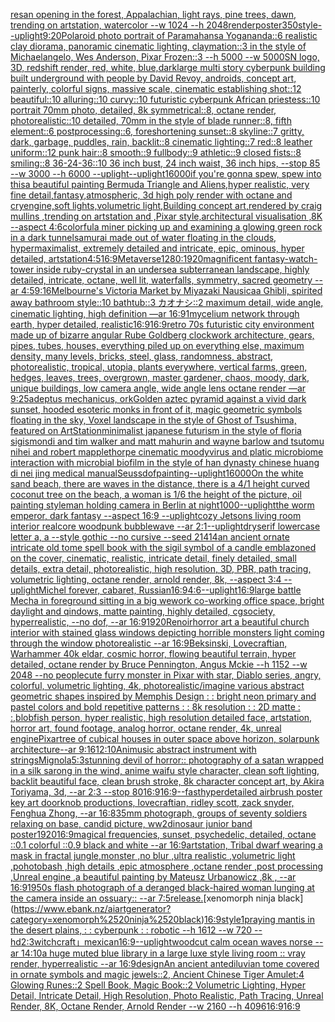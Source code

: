 [res](https://www.ebank.nz/aiartgenerator?category=res)[an opening in the forest, Appalachian, light rays, pine trees, dawn, trending on artstation, watercolor  --w 1024  --h 2048](https://www.ebank.nz/aiartgenerator?category=an%2520opening%2520in%2520the%2520forest%2C%2520Appalachian%2C%2520light%2520rays%2C%2520pine%2520trees%2C%2520dawn%2C%2520trending%2520on%2520artstation%2C%2520watercolor%2520%2520--w%25201024%2520%2520--h%25202048)[render](https://www.ebank.nz/aiartgenerator?category=render)[poster](https://www.ebank.nz/aiartgenerator?category=poster)[350](https://www.ebank.nz/aiartgenerator?category=350)[style](https://www.ebank.nz/aiartgenerator?category=style)[--uplight](https://www.ebank.nz/aiartgenerator?category=--uplight)[9:20](https://www.ebank.nz/aiartgenerator?category=9%3A20)[Polaroid photo portrait of Paramahansa Yogananda::6 realistic clay diorama, panoramic cinematic lighting, claymation::3 in the style of Michaelangelo, Wes Anderson, Pixar Frozen::3 --h 5000 --w 5000](https://www.ebank.nz/aiartgenerator?category=Polaroid%2520photo%2520portrait%2520of%2520Paramahansa%2520Yogananda%3A%3A6%2520realistic%2520clay%2520diorama%2C%2520panoramic%2520cinematic%2520lighting%2C%2520claymation%3A%3A3%2520in%2520the%2520style%2520of%2520Michaelangelo%2C%2520Wes%2520Anderson%2C%2520Pixar%2520Frozen%3A%3A3%2520--h%25205000%2520--w%25205000)[SN logo, 3D, redshift render, red, white, blue,](https://www.ebank.nz/aiartgenerator?category=SN%2520logo%2C%25203D%2C%2520redshift%2520render%2C%2520red%2C%2520white%2C%2520blue%2C)[dark](https://www.ebank.nz/aiartgenerator?category=dark)[large multi story cyberpunk building built underground with people by David Revoy, androids, concept art, painterly, colorful signs, massive scale, cinematic establishing shot::12 beautiful::10 alluring::10 curvy::10 futuristic cyberpunk African priestess::10 portrait 70mm photo, detailed, 8k symmetrical::8, octane render, photorealistic::10 detailed, 70mm in the style of blade runner::8, fifth element::6 postprocessing::6, foreshortening sunset::8 skyline::7 gritty, dark, garbage, puddles, rain, backlit::8 cinematic lighting::7 red::8 leather uniform::12 punk hair::8 smooth::9 fullbody::9 athletic::9 closed fists::8 smiling::8 36-24-36::10 36 inch bust, 24 inch waist, 36 inch hips, --stop 85 --w 3000 --h 6000 --uplight](https://www.ebank.nz/aiartgenerator?category=large%2520multi%2520story%2520cyberpunk%2520building%2520built%2520underground%2520with%2520people%2520by%2520David%2520Revoy%2C%2520androids%2C%2520concept%2520art%2C%2520painterly%2C%2520colorful%2520signs%2C%2520massive%2520scale%2C%2520cinematic%2520establishing%2520shot%3A%3A12%2520beautiful%3A%3A10%2520alluring%3A%3A10%2520curvy%3A%3A10%2520futuristic%2520cyberpunk%2520African%2520priestess%3A%3A10%2520portrait%252070mm%2520photo%2C%2520detailed%2C%25208k%2520symmetrical%3A%3A8%2C%2520octane%2520render%2C%2520photorealistic%3A%3A10%2520detailed%2C%252070mm%2520in%2520the%2520style%2520of%2520blade%2520runner%3A%3A8%2C%2520fifth%2520element%3A%3A6%2520postprocessing%3A%3A6%2C%2520foreshortening%2520sunset%3A%3A8%2520skyline%3A%3A7%2520gritty%2C%2520dark%2C%2520garbage%2C%2520puddles%2C%2520rain%2C%2520backlit%3A%3A8%2520cinematic%2520lighting%3A%3A7%2520red%3A%3A8%2520leather%2520uniform%3A%3A12%2520punk%2520hair%3A%3A8%2520smooth%3A%3A9%2520fullbody%3A%3A9%2520athletic%3A%3A9%2520closed%2520fists%3A%3A8%2520smiling%3A%3A8%252036-24-36%3A%3A10%252036%2520inch%2520bust%2C%252024%2520inch%2520waist%2C%252036%2520inch%2520hips%2C%2520--stop%252085%2520--w%25203000%2520--h%25206000%2520--uplight)[--uplight](https://www.ebank.nz/aiartgenerator?category=--uplight)[16000](https://www.ebank.nz/aiartgenerator?category=16000)[if you're gonna spew, spew into this](https://www.ebank.nz/aiartgenerator?category=if%2520you%27re%2520gonna%2520spew%2C%2520spew%2520into%2520this)[a beautiful painting Bermuda Triangle and Aliens,hyper realistic, very fine detail,fantasy,atmospheric, 3d high poly render with octane and cryengine,soft lights,volumetric light,Building concept art,rendered by craig mullins ,trending on artstation and ,Pixar style,architectural visualisation ,8K --aspect 4:6](https://www.ebank.nz/aiartgenerator?category=a%2520beautiful%2520painting%2520Bermuda%2520Triangle%2520and%2520Aliens%2Chyper%2520realistic%2C%2520very%2520fine%2520detail%2Cfantasy%2Catmospheric%2C%25203d%2520high%2520poly%2520render%2520with%2520octane%2520and%2520cryengine%2Csoft%2520lights%2Cvolumetric%2520light%2CBuilding%2520concept%2520art%2Crendered%2520by%2520craig%2520mullins%2520%2Ctrending%2520on%2520artstation%2520and%2520%2CPixar%2520style%2Carchitectural%2520visualisation%2520%2C8K%2520--aspect%25204%3A6)[colorful](https://www.ebank.nz/aiartgenerator?category=colorful)[a miner picking up and examining a glowing green rock in a dark tunnel](https://www.ebank.nz/aiartgenerator?category=a%2520miner%2520picking%2520up%2520and%2520examining%2520a%2520glowing%2520green%2520rock%2520in%2520a%2520dark%2520tunnel)[samurai made out of water floating in the clouds, hypermaximalist, extremely detailed and intricate, epic, ominous, hyper detailed, artstation](https://www.ebank.nz/aiartgenerator?category=samurai%2520made%2520out%2520of%2520water%2520floating%2520in%2520the%2520clouds%2C%2520hypermaximalist%2C%2520extremely%2520detailed%2520and%2520intricate%2C%2520epic%2C%2520ominous%2C%2520hyper%2520detailed%2C%2520artstation)[4:5](https://www.ebank.nz/aiartgenerator?category=4%3A5)[16:9](https://www.ebank.nz/aiartgenerator?category=16%3A9)[Metaverse](https://www.ebank.nz/aiartgenerator?category=Metaverse)[1280:1920](https://www.ebank.nz/aiartgenerator?category=1280%3A1920)[magnificent fantasy-watch-tower inside ruby-crystal in an undersea subterranean landscape, highly detailed, intricate, octane, well lit, waterfalls, symmetry, sacred geometry --ar 4:5](https://www.ebank.nz/aiartgenerator?category=magnificent%2520fantasy-watch-tower%2520inside%2520ruby-crystal%2520in%2520an%2520undersea%2520subterranean%2520landscape%2C%2520highly%2520detailed%2C%2520intricate%2C%2520octane%2C%2520well%2520lit%2C%2520waterfalls%2C%2520symmetry%2C%2520sacred%2520geometry%2520--ar%25204%3A5)[9:16](https://www.ebank.nz/aiartgenerator?category=9%3A16)[Melbourne's Victoria Market by Miyazaki Nausicaa Ghibli, spirited away bathroom style::10 bathtub::3 カオナシ::2 maximum detail, wide angle, cinematic lighting, high definition —ar 16:9](https://www.ebank.nz/aiartgenerator?category=Melbourne%27s%2520Victoria%2520Market%2520by%2520Miyazaki%2520Nausicaa%2520Ghibli%2C%2520spirited%2520away%2520bathroom%2520style%3A%3A10%2520bathtub%3A%3A3%2520%E3%82%AB%E3%82%AA%E3%83%8A%E3%82%B7%3A%3A2%2520maximum%2520detail%2C%2520wide%2520angle%2C%2520cinematic%2520lighting%2C%2520high%2520definition%2520%E2%80%94ar%252016%3A9)[1](https://www.ebank.nz/aiartgenerator?category=1)[mycelium network through earth, hyper detailed, realistic](https://www.ebank.nz/aiartgenerator?category=mycelium%2520network%2520through%2520earth%2C%2520hyper%2520detailed%2C%2520realistic)[16:9](https://www.ebank.nz/aiartgenerator?category=16%3A9)[16:9](https://www.ebank.nz/aiartgenerator?category=16%3A9)[retro 70s futuristic city environment made up of bizarre angular Rube Goldberg clockwork architecture, gears, pipes, tubes, houses, everything piled up on everything else, maximum density, many levels, bricks, steel, glass, randomness, abstract, photorealistic, tropical, utopia, plants everywhere, vertical farms, green, hedges, leaves, trees, overgrown, master gardener, chaos, moody, dark, unique buildings, low camera angle, wide angle lens octane render —ar 9:25](https://www.ebank.nz/aiartgenerator?category=retro%252070s%2520futuristic%2520city%2520environment%2520made%2520up%2520of%2520bizarre%2520angular%2520Rube%2520Goldberg%2520clockwork%2520architecture%2C%2520gears%2C%2520pipes%2C%2520tubes%2C%2520houses%2C%2520everything%2520piled%2520up%2520on%2520everything%2520else%2C%2520maximum%2520density%2C%2520many%2520levels%2C%2520bricks%2C%2520steel%2C%2520glass%2C%2520randomness%2C%2520abstract%2C%2520photorealistic%2C%2520tropical%2C%2520utopia%2C%2520plants%2520everywhere%2C%2520vertical%2520farms%2C%2520green%2C%2520hedges%2C%2520leaves%2C%2520trees%2C%2520overgrown%2C%2520master%2520gardener%2C%2520chaos%2C%2520moody%2C%2520dark%2C%2520unique%2520buildings%2C%2520low%2520camera%2520angle%2C%2520wide%2520angle%2520lens%2520octane%2520render%2520%E2%80%94ar%25209%3A25)[adeptus mechanicus, ork](https://www.ebank.nz/aiartgenerator?category=adeptus%2520mechanicus%2C%2520ork)[Golden aztec pyramid against a vivid dark sunset, hooded esoteric monks in front of it, magic geometric symbols floating in the sky, Voxel landscape in the style of Ghost of Tsushima, featured on ArtStation](https://www.ebank.nz/aiartgenerator?category=Golden%2520aztec%2520pyramid%2520against%2520a%2520vivid%2520dark%2520sunset%2C%2520hooded%2520esoteric%2520monks%2520in%2520front%2520of%2520it%2C%2520magic%2520geometric%2520symbols%2520floating%2520in%2520the%2520sky%2C%2520Voxel%2520landscape%2520in%2520the%2520style%2520of%2520Ghost%2520of%2520Tsushima%2C%2520featured%2520on%2520ArtStation)[minimalist japanese futurism  in the style of floria sigismondi and tim walker and matt mahurin and wayne barlow and tsutomu nihei and robert mapplethorpe cinematic moody](https://www.ebank.nz/aiartgenerator?category=minimalist%2520japanese%2520futurism%2520%2520in%2520the%2520style%2520of%2520floria%2520sigismondi%2520and%2520tim%2520walker%2520and%2520matt%2520mahurin%2520and%2520wayne%2520barlow%2520and%2520tsutomu%2520nihei%2520and%2520robert%2520mapplethorpe%2520cinematic%2520moody)[virus and platic microbiome interaction with microbial biofilm in the style of han dynasty chinese huang di nei jing medical manual](https://www.ebank.nz/aiartgenerator?category=virus%2520and%2520platic%2520microbiome%2520interaction%2520with%2520microbial%2520biofilm%2520in%2520the%2520style%2520of%2520han%2520dynasty%2520chinese%2520huang%2520di%2520nei%2520jing%2520medical%2520manual)[Seuss](https://www.ebank.nz/aiartgenerator?category=Seuss)[dof](https://www.ebank.nz/aiartgenerator?category=dof)[painting](https://www.ebank.nz/aiartgenerator?category=painting)[--uplight](https://www.ebank.nz/aiartgenerator?category=--uplight)[16000](https://www.ebank.nz/aiartgenerator?category=16000)[On the white sand beach, there are waves in the distance, there is a 4/1 height curved coconut tree on the beach, a woman is 1/6 the height of the picture, oil painting style](https://www.ebank.nz/aiartgenerator?category=On%2520the%2520white%2520sand%2520beach%2C%2520there%2520are%2520waves%2520in%2520the%2520distance%2C%2520there%2520is%2520a%25204/1%2520height%2520curved%2520coconut%2520tree%2520on%2520the%2520beach%2C%2520a%2520woman%2520is%25201/6%2520the%2520height%2520of%2520the%2520picture%2C%2520oil%2520painting%2520style)[man holding camera in Berlin at night](https://www.ebank.nz/aiartgenerator?category=man%2520holding%2520camera%2520in%2520Berlin%2520at%2520night)[1000](https://www.ebank.nz/aiartgenerator?category=1000)[--uplight](https://www.ebank.nz/aiartgenerator?category=--uplight)[the worm emperor, dark fantasy --aspect 16:9 --uplight](https://www.ebank.nz/aiartgenerator?category=the%2520worm%2520emperor%2C%2520dark%2520fantasy%2520--aspect%252016%3A9%2520--uplight)[cozy Jetsons living room interior realcore woodpunk bubblewave --ar 2:1](https://www.ebank.nz/aiartgenerator?category=cozy%2520Jetsons%2520living%2520room%2520interior%2520realcore%2520woodpunk%2520bubblewave%2520--ar%25202%3A1)[--uplight](https://www.ebank.nz/aiartgenerator?category=--uplight)[dry](https://www.ebank.nz/aiartgenerator?category=dry)[serif lowercase letter a, a --style gothic --no cursive --seed 21414](https://www.ebank.nz/aiartgenerator?category=serif%2520lowercase%2520letter%2520a%2C%2520a%2520--style%2520gothic%2520--no%2520cursive%2520--seed%252021414)[an ancient ornate intricate old tome spell book with the sigil symbol of a candle emblazoned on the cover, cinematic, realistic, intricate detail, finely detailed, small details, extra detail, photorealistic, high resolution, 3D, PBR, path tracing, volumetric lighting, octane render, arnold render, 8k, --aspect 3:4 --uplight](https://www.ebank.nz/aiartgenerator?category=an%2520ancient%2520ornate%2520intricate%2520old%2520tome%2520spell%2520book%2520with%2520the%2520sigil%2520symbol%2520of%2520a%2520candle%2520emblazoned%2520on%2520the%2520cover%2C%2520cinematic%2C%2520realistic%2C%2520intricate%2520detail%2C%2520finely%2520detailed%2C%2520small%2520details%2C%2520extra%2520detail%2C%2520photorealistic%2C%2520high%2520resolution%2C%25203D%2C%2520PBR%2C%2520path%2520tracing%2C%2520volumetric%2520lighting%2C%2520octane%2520render%2C%2520arnold%2520render%2C%25208k%2C%2520--aspect%25203%3A4%2520--uplight)[Michel forever, cabaret, Russian](https://www.ebank.nz/aiartgenerator?category=Michel%2520forever%2C%2520cabaret%2C%2520Russian)[16:9](https://www.ebank.nz/aiartgenerator?category=16%3A9)[4:6](https://www.ebank.nz/aiartgenerator?category=4%3A6)[--uplight](https://www.ebank.nz/aiartgenerator?category=--uplight)[16:9](https://www.ebank.nz/aiartgenerator?category=16%3A9)[large battle Mecha in foreground sitting in a big wework co-working office space, bright daylight and qindows, matte painting, highly detailed, cgsociety, hyperrealistic, --no dof, --ar 16:9](https://www.ebank.nz/aiartgenerator?category=large%2520battle%2520Mecha%2520in%2520foreground%2520sitting%2520in%2520a%2520big%2520wework%2520co-working%2520office%2520space%2C%2520bright%2520daylight%2520and%2520qindows%2C%2520matte%2520painting%2C%2520highly%2520detailed%2C%2520cgsociety%2C%2520hyperrealistic%2C%2520--no%2520dof%2C%2520--ar%252016%3A9)[1920](https://www.ebank.nz/aiartgenerator?category=1920)[](https://www.ebank.nz/aiartgenerator?category=)[Renoir](https://www.ebank.nz/aiartgenerator?category=Renoir)[horror art a beautiful church interior with stained glass windows depicting horrible monsters light coming through the window photorealistic --ar 16:9](https://www.ebank.nz/aiartgenerator?category=horror%2520art%2520a%2520beautiful%2520church%2520interior%2520with%2520stained%2520glass%2520windows%2520depicting%2520horrible%2520monsters%2520light%2520coming%2520through%2520the%2520window%2520photorealistic%2520--ar%252016%3A9)[Beksinski, Lovecraftian, Warhammer 40k eldar, cosmic horror, flowing beautiful terrain, hyper detailed, octane render by Bruce Pennington, Angus Mckie --h 1152 --w 2048 --no people](https://www.ebank.nz/aiartgenerator?category=Beksinski%2C%2520Lovecraftian%2C%2520Warhammer%252040k%2520eldar%2C%2520cosmic%2520horror%2C%2520flowing%2520beautiful%2520terrain%2C%2520hyper%2520detailed%2C%2520octane%2520render%2520by%2520Bruce%2520Pennington%2C%2520Angus%2520Mckie%2520--h%25201152%2520--w%25202048%2520--no%2520people)[cute furry monster in Pixar with star, Diablo series, angry, colorful, volumetric lighting, 4k, photorealistic](https://www.ebank.nz/aiartgenerator?category=cute%2520furry%2520monster%2520in%2520Pixar%2520with%2520star%2C%2520Diablo%2520series%2C%2520angry%2C%2520colorful%2C%2520volumetric%2520lighting%2C%25204k%2C%2520photorealistic)[/imagine various abstract geometric shapes inspired by Memphis Design : : bright neon primary and pastel colors and bold repetitive patterns : : 8k resolution : : 2D matte : :](https://www.ebank.nz/aiartgenerator?category=/imagine%2520various%2520abstract%2520geometric%2520shapes%2520inspired%2520by%2520Memphis%2520Design%2520%3A%2520%3A%2520bright%2520neon%2520primary%2520and%2520pastel%2520colors%2520and%2520bold%2520repetitive%2520patterns%2520%3A%2520%3A%25208k%2520resolution%2520%3A%2520%3A%25202D%2520matte%2520%3A%2520%3A)[,](https://www.ebank.nz/aiartgenerator?category=%2C)[blobfish person, hyper realistic, high resolution detailed face, artstation, horror art, found footage, analog horror, octane render, 4k, unreal engine](https://www.ebank.nz/aiartgenerator?category=blobfish%2520person%2C%2520hyper%2520realistic%2C%2520high%2520resolution%2520detailed%2520face%2C%2520artstation%2C%2520horror%2520art%2C%2520found%2520footage%2C%2520analog%2520horror%2C%2520octane%2520render%2C%25204k%2C%2520unreal%2520engine)[Pixar](https://www.ebank.nz/aiartgenerator?category=Pixar)[tree of cubical houses in outer space above horizon, solarpunk architecture--ar 9:16](https://www.ebank.nz/aiartgenerator?category=tree%2520of%2520cubical%2520houses%2520in%2520outer%2520space%2520above%2520horizon%2C%2520solarpunk%2520architecture--ar%25209%3A16)[12:10](https://www.ebank.nz/aiartgenerator?category=12%3A10)[Animusic abstract instrument with strings](https://www.ebank.nz/aiartgenerator?category=Animusic%2520abstract%2520instrument%2520with%2520strings)[Mignola](https://www.ebank.nz/aiartgenerator?category=Mignola)[5:3](https://www.ebank.nz/aiartgenerator?category=5%3A3)[stunning devil of horror:: photography of a satan wrapped in a silk sarong in the wind, anime waifu style character, clean soft lighting, backlit beautiful face, clean brush stroke, 8k character concept art, by Akira Toriyama, 3d, --ar 2:3 --stop 80](https://www.ebank.nz/aiartgenerator?category=stunning%2520devil%2520of%2520horror%3A%3A%2520photography%2520of%2520a%2520satan%2520wrapped%2520in%2520a%2520silk%2520sarong%2520in%2520the%2520wind%2C%2520anime%2520waifu%2520style%2520character%2C%2520clean%2520soft%2520lighting%2C%2520backlit%2520beautiful%2520face%2C%2520clean%2520brush%2520stroke%2C%25208k%2520character%2520concept%2520art%2C%2520by%2520Akira%2520Toriyama%2C%25203d%2C%2520--ar%25202%3A3%2520--stop%252080)[16:9](https://www.ebank.nz/aiartgenerator?category=16%3A9)[16:9](https://www.ebank.nz/aiartgenerator?category=16%3A9)[--fast](https://www.ebank.nz/aiartgenerator?category=--fast)[hyperdetailed airbrush poster key art doorknob productions, lovecraftian, ridley scott, zack snyder, Fenghua Zhong, --ar 16:8](https://www.ebank.nz/aiartgenerator?category=hyperdetailed%2520airbrush%2520poster%2520key%2520art%2520doorknob%2520productions%2C%2520lovecraftian%2C%2520ridley%2520scott%2C%2520zack%2520snyder%2C%2520Fenghua%2520Zhong%2C%2520--ar%252016%3A8)[35mm photograph, groups of seventy soldiers relaxing on base, candid picture, ww2](https://www.ebank.nz/aiartgenerator?category=35mm%2520photograph%2C%2520groups%2520of%2520seventy%2520soldiers%2520relaxing%2520on%2520base%2C%2520candid%2520picture%2C%2520ww2)[dinosaur junior band poster](https://www.ebank.nz/aiartgenerator?category=dinosaur%2520junior%2520band%2520poster)[1920](https://www.ebank.nz/aiartgenerator?category=1920)[16:9](https://www.ebank.nz/aiartgenerator?category=16%3A9)[magical frequencies, sunset, psychedelic, detailed, octane ::0.1 colorful ::0.9 black and white --ar 16:9](https://www.ebank.nz/aiartgenerator?category=magical%2520frequencies%2C%2520sunset%2C%2520psychedelic%2C%2520detailed%2C%2520octane%2520%3A%3A0.1%2520colorful%2520%3A%3A0.9%2520black%2520and%2520white%2520--ar%252016%3A9)[artstation, Tribal dwarf wearing a mask  in fractal jungle,monster ,no blur ,ultra realistic ,volumetric light ,pohotobash ,high details ,epic atmosphere ,octane render ,post processing ,Unreal engine ,a beautiful painting by Mateusz Urbanowicz ,8k , --ar 16:9](https://www.ebank.nz/aiartgenerator?category=artstation%2C%2520Tribal%2520dwarf%2520wearing%2520a%2520mask%2520%2520in%2520fractal%2520jungle%2Cmonster%2520%2Cno%2520blur%2520%2Cultra%2520realistic%2520%2Cvolumetric%2520light%2520%2Cpohotobash%2520%2Chigh%2520details%2520%2Cepic%2520atmosphere%2520%2Coctane%2520render%2520%2Cpost%2520processing%2520%2CUnreal%2520engine%2520%2Ca%2520beautiful%2520painting%2520by%2520Mateusz%2520Urbanowicz%2520%2C8k%2520%2C%2520--ar%252016%3A9)[1950s flash photograph of a deranged black-haired woman lunging at the camera inside an ossuary:: --ar 7:5](https://www.ebank.nz/aiartgenerator?category=1950s%2520flash%2520photograph%2520of%2520a%2520deranged%2520black-haired%2520woman%2520lunging%2520at%2520the%2520camera%2520inside%2520an%2520ossuary%3A%3A%2520--ar%25207%3A5)[release.](https://www.ebank.nz/aiartgenerator?category=release.)[xenomorph ninja black](https://www.ebank.nz/aiartgenerator?category=xenomorph%2520ninja%2520black)[16:9](https://www.ebank.nz/aiartgenerator?category=16%3A9)[style](https://www.ebank.nz/aiartgenerator?category=style)[1](https://www.ebank.nz/aiartgenerator?category=1)[praying mantis in the desert plains, : : cyberpunk : : robotic --h 1612 --w 720 --hd](https://www.ebank.nz/aiartgenerator?category=praying%2520mantis%2520in%2520the%2520desert%2520plains%2C%2520%3A%2520%3A%2520cyberpunk%2520%3A%2520%3A%2520robotic%2520--h%25201612%2520--w%2520720%2520--hd)[2:3](https://www.ebank.nz/aiartgenerator?category=2%3A3)[witchcraft」](https://www.ebank.nz/aiartgenerator?category=witchcraft%E3%80%8D)[mexican](https://www.ebank.nz/aiartgenerator?category=mexican)[16:9](https://www.ebank.nz/aiartgenerator?category=16%3A9)[--uplight](https://www.ebank.nz/aiartgenerator?category=--uplight)[woodcut calm ocean waves norse --ar 14:10](https://www.ebank.nz/aiartgenerator?category=woodcut%2520calm%2520ocean%2520waves%2520norse%2520--ar%252014%3A10)[a huge muted blue library in a large luxe style living room :: vray render, hyperrealistic --ar 16:9](https://www.ebank.nz/aiartgenerator?category=a%2520huge%2520muted%2520blue%2520library%2520in%2520a%2520large%2520luxe%2520style%2520living%2520room%2520%3A%3A%2520vray%2520render%2C%2520hyperrealistic%2520--ar%252016%3A9)[design](https://www.ebank.nz/aiartgenerator?category=design)[An ancient antediluvian tome covered in ornate symbols and magic jewels::2, Ancient Chinese Tiger Amulet:4 Glowing Runes::2 Spell Book, Magic Book::2 Volumetric Lighting, Hyper Detail, Intricate Detail, High Resolution, Photo Realistic, Path Tracing, Unreal Render, 8K, Octane Render, Arnold Render --w 2160 --h 4096](https://www.ebank.nz/aiartgenerator?category=An%2520ancient%2520antediluvian%2520tome%2520covered%2520in%2520ornate%2520symbols%2520and%2520magic%2520jewels%3A%3A2%2C%2520Ancient%2520Chinese%2520Tiger%2520Amulet%3A4%2520Glowing%2520Runes%3A%3A2%2520Spell%2520Book%2C%2520Magic%2520Book%3A%3A2%2520Volumetric%2520Lighting%2C%2520Hyper%2520Detail%2C%2520Intricate%2520Detail%2C%2520High%2520Resolution%2C%2520Photo%2520Realistic%2C%2520Path%2520Tracing%2C%2520Unreal%2520Render%2C%25208K%2C%2520Octane%2520Render%2C%2520Arnold%2520Render%2520--w%25202160%2520--h%25204096)[16:9](https://www.ebank.nz/aiartgenerator?category=16%3A9)[16:9](https://www.ebank.nz/aiartgenerator?category=16%3A9)